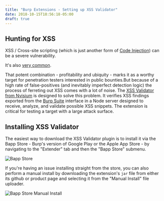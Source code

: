 ```yaml
---
title: "Burp Extensions - Setting up XSS Validator"
date: 2018-10-15T18:56:18-05:00
draft: true
---
```


## Hunting for XSS

XSS / Cross-site scripting (which is just another form of [Code Injection](https://en.wikipedia.org/wiki/Code_injection)) can be a severe vulnerability. 

It's also [very common](https://www.info-point-security.com/sites/default/files/cenzic-vulnerability-report-2014.pdf). 

That potent combination  - profitability and ubiquity - marks it as a worthy target for penetration testers interested in public bounties.But because of a high rate of false-positives (and inevitably imperfect detection logic) the process of ferreting out XSS comes with a lot of noise. The [XSS Validator from Nvisium](https://blog.nvisium.com/2014/01/accurate-xss-detection-with-burpsuite.html) is designed to solve this problem. It verifies XSS findings exported from the [Burp Suite](http://phantomjs.org/) interface in a Node server designed to receive, analyze, and validate possible XSS snippets. The extension is critical for testing a target with a large attack surface.

## Installing XSS Validator

The easiest way to download the XSS Validator plugin is to install it via the Bapp Store - Burp's version of Google Play or the Apple App Store - by navigating to the "Extender" tab and then the "Bapp Store" submenu.

![Bapp Store](images/bapp-store-xss-val.png)

If you're having an issue installing straight from the store, you can also perform a manual install by downloading the extension's `jar` file from either its github or product page and selecting it from the "Manual Install" file uploader.

![Bapp Store Manual Install](images/bapp-sore-manual-install.png)


